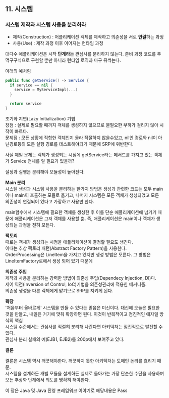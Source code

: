 ## 11. 시스템

### 시스템 제작과 시스템 사용을 분리하라

- 제작(Construction) : 어플리케이션 객체를 제작하고 의존성을 서로 **연결**하는 과정
- 사용(Use) : 제작 과정 이후 이어지는 런타임 과정

대다수 애플리케이션은 시작 **단계라는** 관심사를 분리하지 않는다. 준비 과정 코드를 주먹구구식으로 구현할 뿐만 아니라 런타임 로직과 마구 뒤썩는다.

아래의 예처럼

```swift
public func getService() -> Service {
  if service == nil {
    service = MyServiceImpl(...)
  }

  return service
}
```

초기화 지연(Lazy Initialization) 기법  
장점 : 실제로 필요할 때까지 객체를 생성하지 않으므로 불필요한 부하가 걸리지 않아 시작이 빠르다.  
문제점 :  모든 상황에 적합한 객체인지 몰라 적절하지 않을수있고, nil인 경로와 nil이 아닌경로등의 모든 실행 경로를 테스트해야되기 때문에 SRP에 위반한다.

사실 제일 문제는 객체가 생성되는 시점에 getService라는 메서드를 가지고 있는 객체가 Service 전체를 알 필요가 있을까?

설정과 실행은 분리해야 모듈성이 높아진다.

**Main 분리**  
시스템 생성과 시스템 사용을 분리하는 한가지 방법은 생성과 관련한 코드는 모두 main이나 main이 호출하는 모듈로 옮기고, 나머지 시스템은 모든 객체가 생성되었고 모든 의존성이 연결되어 있다고 가장하고 사용만 한다.

main함수에서 시스템에 필요한 객체를 생성한 후 이를 단순 애플리케이션에 넘기기 때문에 애플리케이션은 그저 객체를 사용할 뿐. 즉, 애플리케이션은 main이나 객체가 생성되는 과정을 전혀 모든다.

**팩토리**  
때로는 객체가 생성되는 시점을 애플리케이션이 결정할 필요도 생긴다.  
이때는 추상 팩토리 패턴(Abstract Factory Pattern)을 사용한다.  
OrderProcessing은 LineItem을 가지고 있지만 생성 방법은 모른다. 그 방법은 LineItemFactory로에서 생성 되어 있기 때문에

**의존성 주입**  
제작과 사용을 분리하는 강력한 방법이 의존성 주입(Dependecy Injection, DI)다.  
제어 역전(Inversion of Control, IoC)기법을 의존성관리에 적용한 메커니즘.  
의존성 생성을 다른 객체에게 맡기므로 SRP를 지키게 된다.

**확장**  
'처음부터 올바르게' 시스템을 만들 수 있다는 믿음은 미신이다. 대신에 오늘은 필요한 것을 만들고, 내일은 거기에 맞춰 확장하면 된다. 이것이 반복적이고 점진적인 애자일 방식의 핵심  
시스템 수준에서는 관심사를 적절히 분리해 나간다면 아키텍처는 점진적으로 발전할 수 있다.  
관심사 분리 실패의 예(EJB1, EJB2)를 200p에서 보여주고 있다.  

**결론**

결론은 시스템 역시 깨끗해야한다. 깨끗하지 못한 아키텍처는 도메인 논리를 흐리기 때문.  
시스템을 설계하든 개별 모듈을 설계하든 실제로 돌아가는 가장 단순한 수단을 사용하며 모든 추상화 단계에서 의도를 명확히 해야한다.

이 장은 Java 및 Java 진영 프레임워크 이야기로 해당내용은 Pass